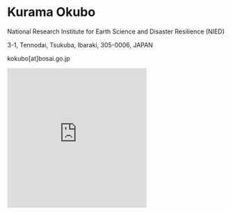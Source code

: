 # Kurama Okubo

National Research Institute for Earth Science and Disaster Resilience (NIED)

3-1, Tennodai, Tsukuba, Ibaraki, 305-0006, JAPAN

kokubo[at]bosai.go.jp

<iframe src="https://www.google.com/maps/embed?pb=!1m18!1m12!1m3!1d3222.6787387059635!2d140.08937971517764!3d36.12568378009306!2m3!1f0!2f0!3f0!3m2!1i1024!2i768!4f13.1!3m3!1m2!1s0x6022094861c409c7%3A0x6f1186571e6e0f3b!2z6Ziy54G956eR5a2m5oqA6KGT56CU56m25omA!5e0!3m2!1sja!2sjp!4v1601587998115!5m2!1sja!2sjp" width="320" height="320" frameborder="0" style="border:0;" allowfullscreen="" aria-hidden="false" tabindex="0"></iframe>